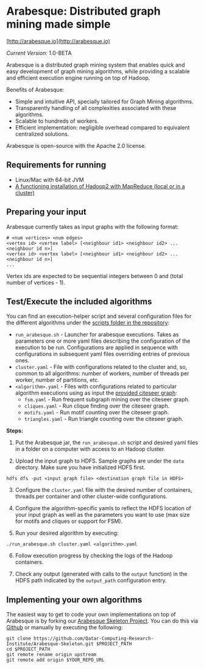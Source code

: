 # Arabesque: Distributed graph mining made simple

[http://arabesque.io](http://arabesque.io)

*Current Version:* 1.0-BETA

Arabesque is a distributed graph mining system that enables quick and easy
development of graph mining algorithms, while providing a scalable and efficient
execution engine running on top of Hadoop.

Benefits of Arabesque:
* Simple and intuitive API, specially tailored for Graph Mining algorithms.
* Transparently handling of all complexities associated with these algorithms.
* Scalable to hundreds of workers.
* Efficient implementation: negligible overhead compared to equivalent centralized solutions.

Arabesque is open-source with the Apache 2.0 license.

## Requirements for running

* Linux/Mac with 64-bit JVM
* [A functioning installation of Hadoop2 with MapReduce (local or in a cluster)](http://www.alexjf.net/blog/distributed-systems/hadoop-yarn-installation-definitive-guide/)

## Preparing your input
Arabesque currently takes as input graphs with the following format:

```
# <num vertices> <num edges>
<vertex id> <vertex label> [<neighbour id1> <neighbour id2> ... <neighbour id n>]
<vertex id> <vertex label> [<neighbour id1> <neighbour id2> ... <neighbour id n>]
...
```

Vertex ids are expected to be sequential integers between 0 and (total number of vertices - 1).

## Test/Execute the included algorithms

You can find an execution-helper script and several configuration files for the different algorithms under the [scripts
folder in the repository](https://github.com/Qatar-Computing-Research-Institute/Arabesque/tree/master/scripts):

* `run_arabesque.sh` - Launcher for arabesque executions. Takes as parameters one or more yaml files describing the configuration of the execution to be run. Configurations are applied in sequence with configurations in subsequent yaml files overriding entries of previous ones.
* `cluster.yaml` - File with configurations related to the cluster and, so, common to all algorithms: number of workers, number of threads per worker, number of partitions, etc.
* `<algorithm>.yaml` - Files with configurations related to particular algorithm executions using as input the [provided citeseer graph](https://github.com/Qatar-Computing-Research-Institute/Arabesque/tree/master/data):
  * `fsm.yaml` - Run frequent subgraph mining over the citeseer graph.
  * `cliques.yaml` - Run clique finding over the citeseer graph.
  * `motifs.yaml` - Run motif counting over the citeseer graph.
  * `triangles.yaml` - Run triangle counting over the citeseer graph.

**Steps:**

1. Put the Arabesque jar, the `run_arabesque.sh` script and desired yaml files in a folder on a computer with access to an Hadoop cluster. 

2. Upload the input graph to HDFS. Sample graphs are under the `data` directory. Make sure you have initialized HDFS first.

  ```
  hdfs dfs -put <input graph file> <destination graph file in HDFS>
  ```

3. Configure the `cluster.yaml` file with the desired number of containers, threads per container and other cluster-wide configurations.

4. Configure the algorithm-specific yamls to reflect the HDFS location of your input graph as well as the parameters you want to use (max size for motifs and cliques or support for FSM).

5. Run your desired algorithm by executing:

  ```
  ./run_arabesque.sh cluster.yaml <algorithm>.yaml
  ```

6. Follow execution progress by checking the logs of the Hadoop containers.

7. Check any output (generated with calls to the `output` function) in the HDFS path indicated by the `output_path` configuration entry.


## Implementing your own algorithms
The easiest way to get to code your own implementations on top of Arabesque is by forking our [Arabesque Skeleton Project](https://github.com/Qatar-Computing-Research-Institute/Arabesque-Skeleton). You can do this via
[Github](https://help.github.com/articles/fork-a-repo/) or manually by executing the following:

```
git clone https://github.com/Qatar-Computing-Research-Institute/Arabesque-Skeleton.git $PROJECT_PATH
cd $PROJECT_PATH
git remote rename origin upstream
git remote add origin $YOUR_REPO_URL
```
